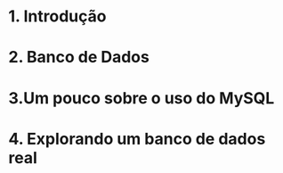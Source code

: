 # 1. Introdução
    
# 2. Banco de Dados

# 3.Um pouco sobre o uso do MySQL

# 4. Explorando um banco de dados real